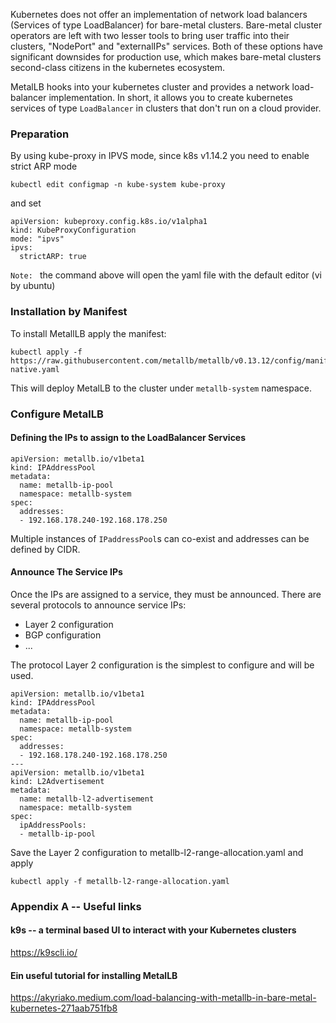 Kubernetes does not offer an implementation of network load balancers (Services of type LoadBalancer) for bare-metal
clusters. Bare-metal cluster operators are left with two lesser tools to bring user traffic into their clusters, 
"NodePort" and "externalIPs" services. Both of these options have significant downsides for production use, which makes
bare-metal clusters second-class citizens in the kubernetes ecosystem.

MetalLB hooks into your kubernetes cluster and provides a network load-balancer implementation. In short, it allows you
to create kubernetes services of type `LoadBalancer` in clusters that don't run on a cloud provider. 

### Preparation
By using kube-proxy in IPVS mode, since k8s v1.14.2 you need to enable strict ARP mode
```
kubectl edit configmap -n kube-system kube-proxy
```
and set
```
apiVersion: kubeproxy.config.k8s.io/v1alpha1
kind: KubeProxyConfiguration
mode: "ipvs"
ipvs:
  strictARP: true
```
`Note: ` the command above will open the yaml file with the default editor (vi by ubuntu)

### Installation by Manifest
To install MetallLB apply the manifest:
```
kubectl apply -f https://raw.githubusercontent.com/metallb/metallb/v0.13.12/config/manifests/metallb-native.yaml
```
This will deploy MetalLB to the cluster under `metallb-system` namespace.

### Configure MetalLB
#### Defining the IPs to assign to the LoadBalancer Services
```
apiVersion: metallb.io/v1beta1
kind: IPAddressPool
metadata:
  name: metallb-ip-pool
  namespace: metallb-system
spec:
  addresses:
  - 192.168.178.240-192.168.178.250
```
Multiple instances of `IPaddressPool`s can co-exist and addresses can be defined by CIDR.

#### Announce The Service IPs
Once the IPs are assigned to a service, they must be announced. There are several protocols to announce service IPs:
- Layer 2 configuration
- BGP configuration
- ...

The protocol Layer 2 configuration is the simplest to configure and will be used.
```
apiVersion: metallb.io/v1beta1
kind: IPAddressPool
metadata:
  name: metallb-ip-pool
  namespace: metallb-system
spec:
  addresses:
  - 192.168.178.240-192.168.178.250
---
apiVersion: metallb.io/v1beta1
kind: L2Advertisement
metadata:
  name: metallb-l2-advertisement
  namespace: metallb-system
spec:
  ipAddressPools:
  - metallb-ip-pool
```
Save the Layer 2 configuration to metallb-l2-range-allocation.yaml and apply
```
kubectl apply -f metallb-l2-range-allocation.yaml
```

### Appendix A -- Useful links
#### k9s -- a terminal based UI to interact with your Kubernetes clusters
https://k9scli.io/

#### Ein useful tutorial for installing MetalLB
https://akyriako.medium.com/load-balancing-with-metallb-in-bare-metal-kubernetes-271aab751fb8